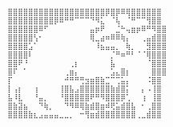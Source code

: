 ⣿⣿⣿⣿⣿⣿⣿⣿⣿⣿⣿⣿⣿⣿⣿⣿⣿⣿⣿⡿⣿⡿⠿⢿⣿⣿⣿⣿⣿⣿<br>
⣿⣿⣿⣿⣿⣿⣿⣿⣿⡿⠿⠛⠛⠉⠉⠉⠙⠻⣅⠀⠈⢧⠀⠈⠛⠉⠉⢻⣿⣿<br>
⣿⣿⣿⣿⣿⣿⠿⠋⠀⠀⠀⠀⠀⠀⠀⠀⣤⡶⠟⠀⠀⣈⠓⢤⣶⡶⠿⠛⠻⣿⣿<br>
⣿⣿⣿⣿⣿⢣⠂⠀⠀⠀⠀⠀⠀⠀⠀⠀⢿⣀⣴⠶⠿⠿⢷⡄⠀⠀⢀⣤⣾⣿⣿<br>
⣿⣿⣿⣿⣡⠁⠀⠀⠀⠀⠀⠀⠀⠀⠀⠀⠀⠸⣦⣤⣤⡀⠀⢷⡀⠀⠀⣻⣿⣿⣿<br>
⣿⣿⣿⣿⠇⠀⠀⠀⠀⠀⠀⠀⠀⠀⠀⠀⠀⠀⠀⠀⡈⠛⠶⠛⠃⠈⠈⢿⣿⣿⣿<br>
⣿⣿⠟⠘⠀⠀⠀⠀⠀⠀⠀⠀⢀⡆⠀⠀⠀⠀⠀⠀⣧⠀⠀⠀⠀⠀⠀⠈⣿⣿⣿<br>
⣿⠏⠀⠁⠀⠀⠀⠀⠀⠀⠀⢀⣶⡄⠀⠀⠀⠀⠀⠀⣡⣄⣿⡆⠀⠀⠀⠀⣿⣿⣿<br>
⡏⠀⠀⠀⠀⠀⠀⠀⠀⠀⠀⠚⠛⠛⢛⣲⣶⣿⣷⣉⠉⢉⣥⡄⠀⠀⠀⠨⣿⣿<br>
⡇⢠⡆⠀⠀⢰⠀⠀⠀⠀⢸⣿⣧⣠⣿⣿⣿⣿⣿⣿⣷⣾⣿⡅⠀⠀⡄⠠⢸⣿<br>
⣧⠸⣇⠀⠀⠘⣤⡀⠀⠀⠘⣿⣿⣿⣿⣿⠟⠛⠻⣿⣿⣿⡿⢁⠀⠀⢰⠀⢸⣿<br>
⣿⣷⣽⣦⠀⠀⠙⢷⡀⠀⠀⠙⠻⠿⢿⣷⣾⣿⣶⠾⢟⣥⣾⣿⣧⠀⠂⢀⣿⣿<br>
⣿⣿⣿⣿⣷⣆⣠⣤⣤⣤⣀⣀⡀⠀⠒⢻⣶⣾⣿⣿⣿⣿⣿⣿⣿⢀⣀⣾⣿⣿<br>


<!--⠄⠄⠄⢰⣧⣼⣯⠄⣸⣠⣶⣶⣦⣾⠄⠄⠄⠄⡀⠄⢀⣿⣿⠄⠄⠄⢸⡇⠄<br>
⠄⠄⠄⣾⣿⠿⠿⠶⠿⢿⣿⣿⣿⣿⣦⣤⣄⢀⡅⢠⣾⣛⡉⠄⠄⠄⠸⢀⣿<br>
⠄⠄⢀⡋⣡⣴⣶⣶⡀⠄⠄⠙⢿⣿⣿⣿⣿⣿⣴⣿⣿⣿⢃⣤⣄⣀⣥⣿⣿<br>
⠄⠄⢸⣇⠻⣿⣿⣿⣧⣀⢀⣠⡌⢻⣿⣿⣿⣿⣿⣿⣿⣿⣿⠿⠿⠿⣿⣿⣿<br>
⠄⢀⢸⣿⣷⣤⣤⣤⣬⣙⣛⢿⣿⣿⣿⣿⣿⣿⡿⣿⣿⡍⠄⠄⢀⣤⣄⠉⠋<br>
⠄⣼⣖⣿⣿⣿⣿⣿⣿⣿⣿⣿⢿⣿⣿⣿⣿⣿⢇⣿⣿⡷⠶⠶⢿⣿⣿⠇⢀<br>
⠘⣿⣿⣿⣿⣿⣿⣿⣿⣿⣿⣿⣿⣽⣿⣿⣿⡇⣿⣿⣿⣿⣿⣿⣷⣶⣥⣴⣿<br>
⢀⠈⢿⣿⣿⣿⣿⣿⣿⣿⣿⣿⣿⣿⣿⣿⣿⣿⣿⣿⣿⣿⣿⣿⣿⣿⣿⣿⡟<br>
⢸⣿⣦⣌⣛⣻⣿⣿⣧⠙⠛⠛⡭⠅⠒⠦⠭⣭⡻⣿⣿⣿⣿⣿⣿⣿⣿⡿⠃<br>
⠘⣿⣿⣿⣿⣿⣿⣿⣿⡆⠄⠄⠄⠄⠄⠄⠄⠄⠹⠈⢋⣽⣿⣿⣿⣿⣵⣾⠃<br>
⠄⠘⣿⣿⣿⣿⣿⣿⣿⣿⠄⣴⣿⣶⣄⠄⣴⣶⠄⢀⣾⣿⣿⣿⣿⣿⣿⠃⠄<br>
⠄⠄⠈⠻⣿⣿⣿⣿⣿⣿⡄⢻⣿⣿⣿⠄⣿⣿⡀⣾⣿⣿⣿⣿⣛⠛⠁⠄⠄<br>
⠄⠄⠄⠄⠈⠛⢿⣿⣿⣿⠁⠞⢿⣿⣿⡄⢿⣿⡇⣸⣿⣿⠿⠛⠁⠄⠄⠄⠄<br>
⠄⠄⠄⠄⠄⠄⠄⠉⠻⣿⣿⣾⣦⡙⠻⣷⣾⣿⠃⠿⠋⠁⠄⠄⠄⠄⠄⢀⣠<br>
⣿⣿⣿⣶⣶⣮⣥⣒⠲⢮⣝⡿⣿⣿⡆⣿⡿⠃⠄⠄⠄⠄⠄⠄⠄⣠⣴⣿⣿<br>

**andreeLetzel/andreeLetzel** is a ✨ _special_ ✨ repository because its `README.md` (this file) appears on your GitHub profile.

Here are some ideas to get you started:

- 🔭 I’m currently working on ...
- 🌱 I’m currently learning ...
- 👯 I’m looking to collaborate on ...
- 🤔 I’m looking for help with ...
- 💬 Ask me about ...
- 📫 How to reach me: ...
- 😄 Pronouns: ...
- ⚡ Fun fact: ...
-->
